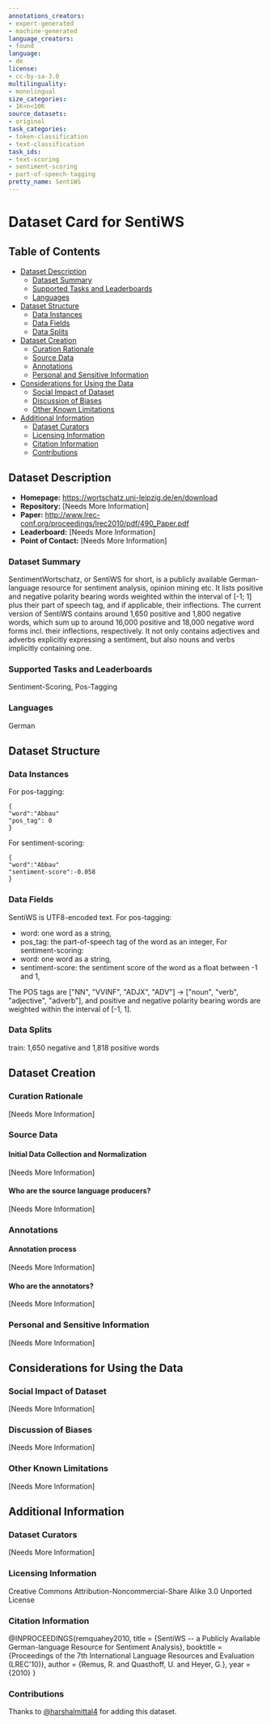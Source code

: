 ```yaml
---
annotations_creators:
- expert-generated
- machine-generated
language_creators:
- found
language:
- de
license:
- cc-by-sa-3.0
multilinguality:
- monolingual
size_categories:
- 1K<n<10K
source_datasets:
- original
task_categories:
- token-classification
- text-classification
task_ids:
- text-scoring
- sentiment-scoring
- part-of-speech-tagging
pretty_name: SentiWS
---
```


# Dataset Card for SentiWS

## Table of Contents
- [Dataset Description](#dataset-description)
  - [Dataset Summary](#dataset-summary)
  - [Supported Tasks and Leaderboards](#supported-tasks-and-leaderboards)
  - [Languages](#languages)
- [Dataset Structure](#dataset-structure)
  - [Data Instances](#data-instances)
  - [Data Fields](#data-fields)
  - [Data Splits](#data-splits)
- [Dataset Creation](#dataset-creation)
  - [Curation Rationale](#curation-rationale)
  - [Source Data](#source-data)
  - [Annotations](#annotations)
  - [Personal and Sensitive Information](#personal-and-sensitive-information)
- [Considerations for Using the Data](#considerations-for-using-the-data)
  - [Social Impact of Dataset](#social-impact-of-dataset)
  - [Discussion of Biases](#discussion-of-biases)
  - [Other Known Limitations](#other-known-limitations)
- [Additional Information](#additional-information)
  - [Dataset Curators](#dataset-curators)
  - [Licensing Information](#licensing-information)
  - [Citation Information](#citation-information)
  - [Contributions](#contributions)

## Dataset Description

- **Homepage:** https://wortschatz.uni-leipzig.de/en/download
- **Repository:** [Needs More Information]
- **Paper:** http://www.lrec-conf.org/proceedings/lrec2010/pdf/490_Paper.pdf
- **Leaderboard:** [Needs More Information]
- **Point of Contact:** [Needs More Information]

### Dataset Summary

SentimentWortschatz, or SentiWS for short, is a publicly available German-language resource for sentiment analysis, opinion mining etc. It lists positive and negative polarity bearing words weighted within the interval of [-1; 1] plus their part of speech tag, and if applicable, their inflections. The current version of SentiWS contains around 1,650 positive and 1,800 negative words, which sum up to around 16,000 positive and 18,000 negative word forms incl. their inflections, respectively. It not only contains adjectives and adverbs explicitly expressing a sentiment, but also nouns and verbs implicitly containing one.

### Supported Tasks and Leaderboards

Sentiment-Scoring, Pos-Tagging

### Languages

German

## Dataset Structure

### Data Instances
For pos-tagging:
```
{ 
"word":"Abbau"
"pos_tag": 0
}
```
For sentiment-scoring:
```
{
"word":"Abbau"
"sentiment-score":-0.058
}
``` 

### Data Fields

SentiWS is UTF8-encoded text.
For pos-tagging:
- word: one word as a string,
- pos_tag: the part-of-speech tag of the word as an integer,
For sentiment-scoring:
- word: one word as a string,
- sentiment-score: the sentiment score of the word as a float between -1 and 1,

The POS tags are ["NN", "VVINF", "ADJX", "ADV"] -> ["noun", "verb", "adjective", "adverb"], and positive and negative polarity bearing words are weighted within the interval of [-1, 1].

### Data Splits

 train: 1,650 negative and 1,818 positive words

## Dataset Creation

### Curation Rationale

[Needs More Information]

### Source Data

#### Initial Data Collection and Normalization

[Needs More Information]

#### Who are the source language producers?

[Needs More Information]

### Annotations

#### Annotation process

[Needs More Information]

#### Who are the annotators?

[Needs More Information]

### Personal and Sensitive Information

[Needs More Information]

## Considerations for Using the Data

### Social Impact of Dataset

[Needs More Information]

### Discussion of Biases

[Needs More Information]

### Other Known Limitations

[Needs More Information]

## Additional Information

### Dataset Curators

[Needs More Information]

### Licensing Information

Creative Commons Attribution-Noncommercial-Share Alike 3.0 Unported License

### Citation Information
@INPROCEEDINGS{remquahey2010,
title = {SentiWS -- a Publicly Available German-language Resource for Sentiment Analysis},
booktitle = {Proceedings of the 7th International Language Resources and Evaluation (LREC'10)},
author = {Remus, R. and Quasthoff, U. and Heyer, G.},
year = {2010}
}
### Contributions

Thanks to [@harshalmittal4](https://github.com/harshalmittal4) for adding this dataset.
